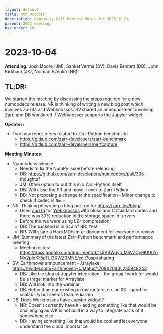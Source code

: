 ```yaml
---
layout: default
title: 4th October
description: Community Call Meeting Notes for 2023-10-04
parent: 2023 meetings
nav_order: 20
---
```


# 2023-10-04

**Attending:** Josh Moore (JM), Sanket Verma (SV), Davis Bennett (DB), John Kirkham (JK), Norman Rzepka (NR)

## TL;DR:

We started the meeting by discussing the steps required for a new numcodecs release. NR is thinking of writing a new blog post which involves Zarrita and Webknossos. SV shared an announcement involving Zarr, and DB wondered if Webknossos supports the Jupyter widget

**Updates:**

- Two new repositories related to Zarr-Python benchmark:
    - <https://github.com/zarr-developers/zarr-benchmark>
    - <https://github.com/zarr-developers/perfcapture>

**Meeting Minutes:**

- Numcodecs release
    - Needs to fix the NumPy issue before releasing
    - DB: <https://github.com/zarr-developers/numcodecs/pull/335> - thoughts?
    - JM: Other option to put this into Zarr-Python itself
    - DB: Will close the PR and move it over to Zarr-Python
    - DB: Not proposing a change to the specification - Minor change to check if codec is `None`
- NR: Thinking of writing a blog post on for  <https://zarr.dev/blog/>
    - Used [Zarrita](https://github.com/scalableminds/zarrita/) for [Webknossos](https://github.com/scalableminds/webknossos/) with blosc and C standard codec and there was 30% reduction in the storage space in servers
    - Before this we were using LZ4 compression
    - DB: The backend is in Scala? NR: Yes!
    - NR: Will share a HackMD/similar document for everyone to review
- JM: Summary of the latest Zarr-Python benchmark and performance meeting
    - Meeting notes: <https://docs.google.com/document/d/1s5VBWqyh_MliVZCy9KK8ZnMy2pIeKF5pTLI2XWZ0MNE/edit?usp=sharing>
- SV: Earthmover announcement - Arraylake: <https://twitter.com/EarthmoverHQ/status/1709620436235948243>
    - DB: Like the idea of Jupyter integration - the group I work for would be a traget market for Arraylake
    - DB: Will look into the webinar
    - DB: Better than our existing infrastructure, i.e. on S3 - good for scalability but seems feature barren
- DB: Does Webknossos have Jupyter widget?
    - NR: Doesn't currently have it - adding something like that would be challenging as WK is not built in a way to integrate parts of it somewhere else
    - DB: Having something like that would be cool and let everyone understand the cloud importance
